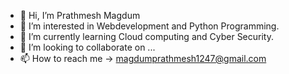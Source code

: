 - 👋 Hi, I’m Prathmesh Magdum
- 👀 I’m interested in Webdevelopment and Python Programming.
- 🌱 I’m currently learning Cloud computing and Cyber Security.
- 💞️ I’m looking to collaborate on ...
- 📫 How to reach me -> magdumprathmesh1247@gmail.com

<!---
IRONHrt16/IRONHrt16 is a ✨ special ✨ repository because its `README.md` (this file) appears on your GitHub profile.
You can click the Preview link to take a look at your changes.
--->

